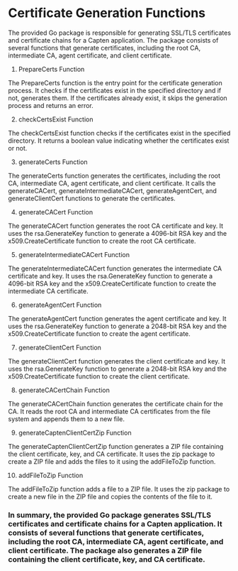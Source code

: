 # Certificate Generation Functions

The provided Go package is responsible for generating SSL/TLS certificates and certificate chains for a Capten application. The package consists of several functions that generate certificates, including the root CA, intermediate CA, agent certificate, and client certificate.

1. PrepareCerts Function

The PrepareCerts function is the entry point for the certificate generation process. It checks if the certificates exist in the specified directory and if not, generates them. If the certificates already exist, it skips the generation process and returns an error.

2. checkCertsExist Function

The checkCertsExist function checks if the certificates exist in the specified directory. It returns a boolean value indicating whether the certificates exist or not.

3. generateCerts Function

The generateCerts function generates the certificates, including the root CA, intermediate CA, agent certificate, and client certificate. It calls the generateCACert, generateIntermediateCACert, generateAgentCert, and generateClientCert functions to generate the certificates.

4. generateCACert Function

The generateCACert function generates the root CA certificate and key. It uses the rsa.GenerateKey function to generate a 4096-bit RSA key and the x509.CreateCertificate function to create the root CA certificate.

5. generateIntermediateCACert Function

The generateIntermediateCACert function generates the intermediate CA certificate and key. It uses the rsa.GenerateKey function to generate a 4096-bit RSA key and the x509.CreateCertificate function to create the intermediate CA certificate.

6. generateAgentCert Function

The generateAgentCert function generates the agent certificate and key. It uses the rsa.GenerateKey function to generate a 2048-bit RSA key and the x509.CreateCertificate function to create the agent certificate.

7. generateClientCert Function

The generateClientCert function generates the client certificate and key. It uses the rsa.GenerateKey function to generate a 2048-bit RSA key and the x509.CreateCertificate function to create the client certificate.

8. generateCACertChain Function

The generateCACertChain function generates the certificate chain for the CA. It reads the root CA and intermediate CA certificates from the file system and appends them to a new file.

9. generateCaptenClientCertZip Function

The generateCaptenClientCertZip function generates a ZIP file containing the client certificate, key, and CA certificate. It uses the zip package to create a ZIP file and adds the files to it using the addFileToZip function.

10. addFileToZip Function

The addFileToZip function adds a file to a ZIP file. It uses the zip package to create a new file in the ZIP file and copies the contents of the file to it.

### In summary, the provided Go package generates SSL/TLS certificates and certificate chains for a Capten application. It consists of several functions that generate certificates, including the root CA, intermediate CA, agent certificate, and client certificate. The package also generates a ZIP file containing the client certificate, key, and CA certificate.